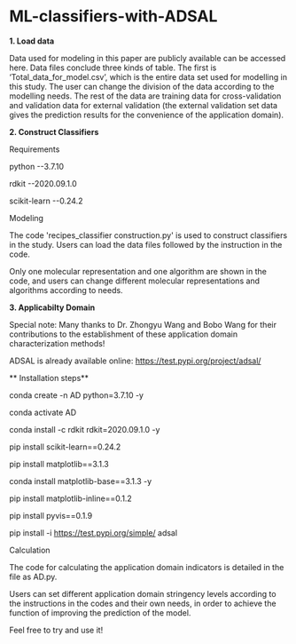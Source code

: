 # ML-classifiers-with-ADSAL

**1. Load data**

Data used for modeling in this paper are publicly available can be accessed here. Data files conclude three kinds of table. The first is ‘Total_data_for_model.csv’, which is the entire data set used for modelling in this study. 
The user can change the division of the data according to the modelling needs. The rest of the data are training data for cross-validation and validation data for external validation (the external validation set data gives the prediction results for the convenience of the application domain).

**2. Construct Classifiers**

Requirements

python --3.7.10

rdkit --2020.09.1.0

scikit-learn --0.24.2

Modeling

The code 'recipes_classifier construction.py' is used to construct classifiers in the study. Users can load the data files followed by the instruction in the code.

Only one molecular representation and one algorithm are shown in the code, and users can change different molecular representations and algorithms according to needs.

**3. Applicabilty Domain**

Special note: Many thanks to Dr. Zhongyu Wang and Bobo Wang for their contributions to the establishment of these application domain characterization methods!

ADSAL is already available online: https://test.pypi.org/project/adsal/

** Installation steps** 

conda create -n AD python=3.7.10 -y

conda activate AD

conda install -c rdkit rdkit=2020.09.1.0 -y

pip install scikit-learn==0.24.2

pip install matplotlib==3.1.3

conda install matplotlib-base==3.1.3 -y

pip install matplotlib-inline==0.1.2

pip install pyvis==0.1.9

pip install -i https://test.pypi.org/simple/ adsal

Calculation

The code for calculating the application domain indicators is detailed in the file as AD.py.

Users can set different application domain stringency levels according to the instructions in the codes and their own needs, in order to achieve the function of improving the prediction of the model.

Feel free to try and use it!

